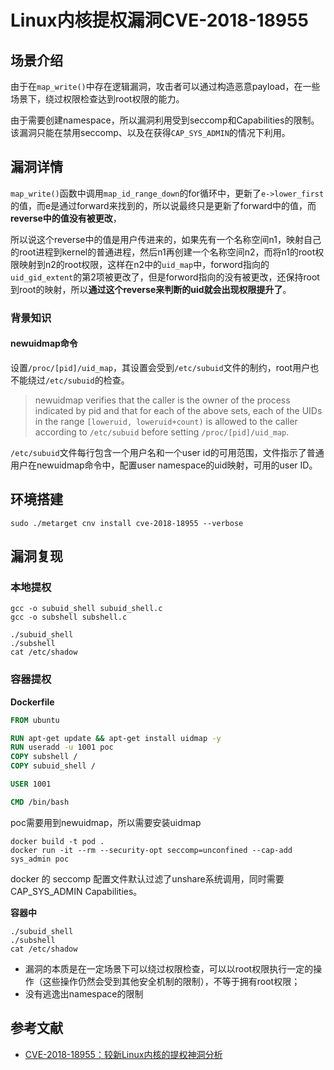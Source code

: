 # Linux内核提权漏洞CVE-2018-18955

## 场景介绍

由于在`map_write()`中存在逻辑漏洞，攻击者可以通过构造恶意payload，在一些场景下，绕过权限检查达到root权限的能力。

由于需要创建namespace，所以漏洞利用受到seccomp和Capabilities的限制。该漏洞只能在禁用seccomp、以及在获得`CAP_SYS_ADMIN`的情况下利用。

## 漏洞详情

`map_write()`函数中调用`map_id_range_down`的for循环中，更新了`e->lower_first`的值，而e是通过forward来找到的，所以说最终只是更新了forward中的值，而**reverse中的值没有被更改**，

所以说这个reverse中的值是用户传进来的，如果先有一个名称空间n1，映射自己的root进程到kernel的普通进程，然后n1再创建一个名称空间n2，而将n1的root权限映射到n2的root权限，这样在n2中的`uid_map`中，forword指向的`uid_gid_extent`的第2项被更改了，但是forword指向的没有被更改，还保持root到root的映射，所以**通过这个reverse来判断的uid就会出现权限提升了**。


### 背景知识
#### newuidmap命令
设置`/proc/[pid]/uid_map`，其设置会受到`/etc/subuid`文件的制约，root用户也不能绕过`/etc/subuid`的检查。

> newuidmap verifies that the caller is the owner of the process indicated by pid and that for each of the above sets, each of the UIDs in the range `[loweruid, loweruid+count)` is allowed to the caller according to `/etc/subuid` before setting `/proc/[pid]/uid_map`.


`/etc/subuid`文件每行包含一个用户名和一个user id的可用范围，文件指示了普通用户在newuidmap命令中，配置user namespace的uid映射，可用的user ID。

## 环境搭建

```
sudo ./metarget cnv install cve-2018-18955 --verbose
```

## 漏洞复现

### 本地提权

```
gcc -o subuid_shell subuid_shell.c
gcc -o subshell subshell.c
```

```
./subuid_shell
./subshell
cat /etc/shadow
```

### 容器提权

**Dockerfile**
```Dockerfile
FROM ubuntu

RUN apt-get update && apt-get install uidmap -y
RUN useradd -u 1001 poc
COPY subshell /
COPY subuid_shell /

USER 1001

CMD /bin/bash
```

poc需要用到newuidmap，所以需要安装uidmap

```
docker build -t pod .
docker run -it --rm --security-opt seccomp=unconfined --cap-add sys_admin poc
```
docker 的 seccomp 配置文件默认过滤了unshare系统调用，同时需要CAP_SYS_ADMIN Capabilities。

**容器中**
```
./subuid_shell
./subshell
cat /etc/shadow
```

- 漏洞的本质是在一定场景下可以绕过权限检查，可以以root权限执行一定的操作（这些操作仍然会受到其他安全机制的限制），不等于拥有root权限；
- 没有逃逸出namespace的限制

## 参考文献
- [CVE-2018-18955：较新Linux内核的提权神洞分析](https://www.freebuf.com/vuls/197122.html)